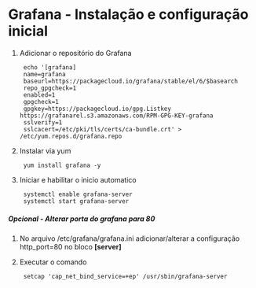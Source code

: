 Grafana - Instalação e configuração inicial
===========================================

1. Adicionar o repositório do Grafana

        echo '[grafana]
        name=grafana
        baseurl=https://packagecloud.io/grafana/stable/el/6/$basearch
        repo_gpgcheck=1
        enabled=1
        gpgcheck=1
        gpgkey=https://packagecloud.io/gpg.Listkey https://grafanarel.s3.amazonaws.com/RPM-GPG-KEY-grafana
        sslverify=1
        sslcacert=/etc/pki/tls/certs/ca-bundle.crt' > /etc/yum.repos.d/grafana.repo

2. Instalar via yum

        yum install grafana -y
        
3. Iniciar e habilitar o inicio automatico

        systemctl enable grafana-server
        systemctl start grafana-server
        
##### Opcional - Alterar porta do grafana para 80

1. No arquivo /etc/grafana/grafana.ini adicionar/alterar a configuração http_port=80 no bloco **[server]**

2. Executar o comando

        setcap 'cap_net_bind_service=+ep' /usr/sbin/grafana-server

